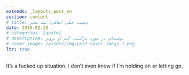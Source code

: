 ```yaml
---
extends: _layouts.post_en
section: content
# title: دیشب خیلی اتفاقی؛ سد معبر
date: 2018-02-28
# categories: [quote]
# description: نوشته‌ای در مورد بازگشت گیم آو ترونز
# cover_image: /assets/img/post-cover-image-1.png
ltr: true
---
```





It’s a fucked up situation. I don’t even know if I’m holding on or letting go.



